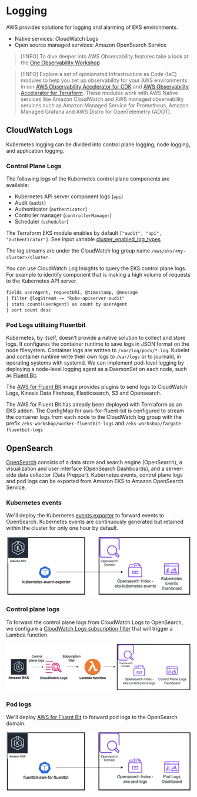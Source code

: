 # Logging
AWS provides solutions for logging and alarming of EKS environments.
* Native services: CloudWatch Logs
* Open source managed services: Amazon OpenSearch Service

> [!INFO]
> To dive deeper into AWS Observability features take a look at the [One Observability Workshop](https://catalog.workshops.aws/observability/en-US)

> [!INFO]
> Explore a set of opinionated Infrastructure as Code (IaC) modules to help you set up observability for your AWS environments in our [AWS Observability Accelerator for CDK](https://aws-observability.github.io/cdk-aws-observability-accelerator/) and [AWS Observability Accelerator for Terraform](https://aws-observability.github.io/terraform-aws-observability-accelerator/). These modules work with AWS Native services like Amazon CloudWatch and AWS managed observability services such as Amazon Managed Service for Prometheus, Amazon Managed Grafana and AWS Distro for OpenTelemetry (ADOT).

## CloudWatch Logs
Kubernetes logging can be divided into control plane logging, node logging, and application logging.

### Control Plane Logs
The following logs of the Kubernetes control plane components are available:
* Kubernetes API server component logs (`api`)
* Audit (`audit`)
* Authenticator (`authenticator`)
* Controller manager (`controllerManager`)
* Scheduler (`scheduler`)

The Terraform EKS module enables by default `["audit", "api", "authenticator"]`. See input variable [cluster_enabled_log_types](https://registry.terraform.io/modules/terraform-aws-modules/eks/aws/latest#input_cluster_enabled_log_types)

The log streams are under the CloudWatch log group name `/aws/eks/<my-cluster>/cluster`.

You can use CloudWatch Log Insights to query the EKS control plane logs. For example to identify component that is making a high volume of requests to the Kubernetes API server.

```
fields userAgent, requestURI, @timestamp, @message
| filter @logStream ~= "kube-apiserver-audit"
| stats count(userAgent) as count by userAgent
| sort count desc
```

### Pod Logs utilizing Fluentbit
Kubernetes, by itself, doesn’t provide a native solution to collect and store logs. It configures the container runtime to save logs in JSON format on the node filesystem. Container logs are written to `/var/log/pods/*.log`. Kubelet and container runtime write their own logs to `/var/logs` or to journald, in operating systems with systemd. We can implement pod-level logging by deploying a node-level logging agent as a DaemonSet on each node, such as [Fluent Bit](https://fluentbit.io/).

The [AWS for Fluent Bit](https://github.com/aws/aws-for-fluent-bit) image provides plugins to send logs to CloudWatch Logs, Kinesis Data Firehose, Elasticsearch, S3 and Opensearch.

The AWS for Fluent Bit has already been deployed with Terrraform as an EKS addon. The ConfigMap for aws-for-fluent-bit is configured to stream the container logs from each node to the CloudWatch log group with the prefix `/eks-workshop/worker-fluentbit-logs` and `/eks-workshop/fargate-fluentbit-logs`

## OpenSearch
[OpenSearch](https://opensearch.org/about.html) consists of a data store and search engine (OpenSearch), a visualization and user interface (OpenSearch Dashboards), and a server-side data collector (Data Prepper). Kubernetes events, control plane logs and pod logs can be exported from Amazon EKS to Amazon OpenSearch Service.

### Kubernetes events
We'll deploy the Kubernetes [events exporter](https://github.com/resmoio/kubernetes-event-exporter) to forward events to OpenSearch. Kubernetes events are continuously generated but retained within the cluster for only one hour by default.

![EKS events](./images/opensearch-events.png)

### Control plane logs
To forward the control plane logs from CloudWatch Logs to OpenSearch, we configure a [CloudWatch Logs subscription filter](https://docs.aws.amazon.com/AmazonCloudWatch/latest/logs/CWL_OpenSearch_Stream.html) that will trigger a Lambda function.

![EKS control plane logs](./images/opensearch-eks-logs.png)

### Pod logs
We'll deploy [AWS for Fluent Bit](https://github.com/aws/aws-for-fluent-bit) to forward pod logs to the OpenSearch domain.

![EKS pod logs](./images/opensearch-pod-logs.png)
